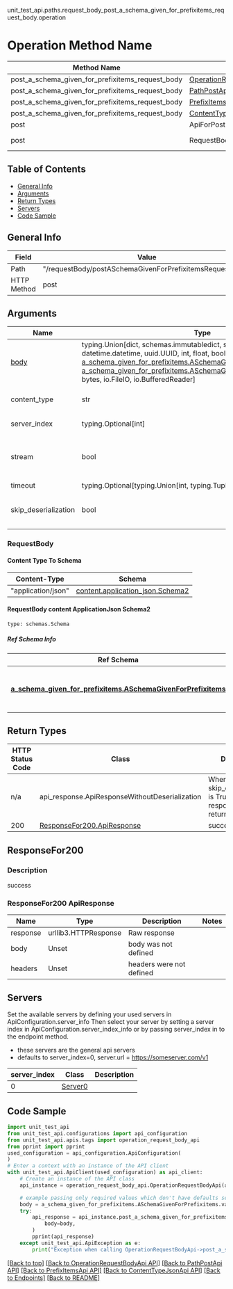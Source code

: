 unit_test_api.paths.request_body_post_a_schema_given_for_prefixitems_request_body.operation
# Operation Method Name

| Method Name | Api Class | Notes |
| ----------- | --------- | ----- |
| post_a_schema_given_for_prefixitems_request_body | [OperationRequestBodyApi](../../apis/tags/operation_request_body_api.md) | This api is only for tag=operation.requestBody |
| post_a_schema_given_for_prefixitems_request_body | [PathPostApi](../../apis/tags/path_post_api.md) | This api is only for tag=path.post |
| post_a_schema_given_for_prefixitems_request_body | [PrefixItemsApi](../../apis/tags/prefix_items_api.md) | This api is only for tag=prefixItems |
| post_a_schema_given_for_prefixitems_request_body | [ContentTypeJsonApi](../../apis/tags/content_type_json_api.md) | This api is only for tag=contentType_json |
| post | ApiForPost | This api is only for this endpoint |
| post | RequestBodyPostASchemaGivenForPrefixitemsRequestBody | This api is only for path=/requestBody/postASchemaGivenForPrefixitemsRequestBody |

## Table of Contents
- [General Info](#general-info)
- [Arguments](#arguments)
- [Return Types](#return-types)
- [Servers](#servers)
- [Code Sample](#code-sample)

## General Info
| Field | Value |
| ----- | ----- |
| Path | "/requestBody/postASchemaGivenForPrefixitemsRequestBody" |
| HTTP Method | post |

## Arguments

Name | Type | Description  | Notes
------------- | ------------- | ------------- | -------------
[body](#requestbody) | typing.Union[dict, schemas.immutabledict, str, datetime.date, datetime.datetime, uuid.UUID, int, float, bool, None, [a_schema_given_for_prefixitems.ASchemaGivenForPrefixitemsTupleInput](../../components/schema/a_schema_given_for_prefixitems.md#aschemagivenforprefixitemstupleinput), [a_schema_given_for_prefixitems.ASchemaGivenForPrefixitemsTuple](../../components/schema/a_schema_given_for_prefixitems.md#aschemagivenforprefixitemstuple), bytes, io.FileIO, io.BufferedReader] | required |
content_type | str | optional, default is 'application/json' | Selects the schema and serialization of the request body. value must be one of ['application/json']
server_index | typing.Optional[int] | default is None | Allows one to select a different [server](#servers). If not None, must be one of [0]
stream | bool | default is False | if True then the response.content will be streamed and loaded from a file like object. When downloading a file, set this to True to force the code to deserialize the content to a FileSchema file
timeout | typing.Optional[typing.Union[int, typing.Tuple]] | default is None | the timeout used by the rest client
skip_deserialization | bool | default is False | when True, headers and body will be unset and an instance of api_response.ApiResponseWithoutDeserialization will be returned

### RequestBody

#### Content Type To Schema
Content-Type | Schema
------------ | -------
"application/json" | [content.application_json.Schema2](#requestbody-content-applicationjson-schema2)

#### RequestBody content ApplicationJson Schema2
```
type: schemas.Schema
```

##### Ref Schema Info
Ref Schema | Input Type | Output Type
---------- | ---------- | -----------
[**a_schema_given_for_prefixitems.ASchemaGivenForPrefixitems**](../../components/schema/a_schema_given_for_prefixitems.md) | dict, schemas.immutabledict, str, datetime.date, datetime.datetime, uuid.UUID, int, float, bool, None, [a_schema_given_for_prefixitems.ASchemaGivenForPrefixitemsTupleInput](../../components/schema/a_schema_given_for_prefixitems.md#aschemagivenforprefixitemstupleinput), [a_schema_given_for_prefixitems.ASchemaGivenForPrefixitemsTuple](../../components/schema/a_schema_given_for_prefixitems.md#aschemagivenforprefixitemstuple), bytes, io.FileIO, io.BufferedReader | schemas.immutabledict, str, float, int, bool, None, [a_schema_given_for_prefixitems.ASchemaGivenForPrefixitemsTuple](../../components/schema/a_schema_given_for_prefixitems.md#aschemagivenforprefixitemstuple), bytes, io.FileIO

## Return Types

HTTP Status Code | Class | Description
------------- | ------------- | -------------
n/a | api_response.ApiResponseWithoutDeserialization | When skip_deserialization is True this response is returned
200 | [ResponseFor200.ApiResponse](#responsefor200-apiresponse) | success

## ResponseFor200

### Description
success

### ResponseFor200 ApiResponse
Name | Type | Description  | Notes
------------- | ------------- | ------------- | -------------
response | urllib3.HTTPResponse | Raw response |
body | Unset | body was not defined |
headers | Unset | headers were not defined |

## Servers

Set the available servers by defining your used servers in ApiConfiguration.server_info
Then select your server by setting a server index in ApiConfiguration.server_index_info or by
passing server_index in to the endpoint method.
- these servers are the general api servers
- defaults to server_index=0, server.url = https://someserver.com/v1

server_index | Class | Description
------------ | ----- | ------------
0 | [Server0](../../servers/server_0.md) |

## Code Sample

```python
import unit_test_api
from unit_test_api.configurations import api_configuration
from unit_test_api.apis.tags import operation_request_body_api
from pprint import pprint
used_configuration = api_configuration.ApiConfiguration(
)
# Enter a context with an instance of the API client
with unit_test_api.ApiClient(used_configuration) as api_client:
    # Create an instance of the API class
    api_instance = operation_request_body_api.OperationRequestBodyApi(api_client)

    # example passing only required values which don't have defaults set
    body = a_schema_given_for_prefixitems.ASchemaGivenForPrefixitems.validate(None)
    try:
        api_response = api_instance.post_a_schema_given_for_prefixitems_request_body(
            body=body,
        )
        pprint(api_response)
    except unit_test_api.ApiException as e:
        print("Exception when calling OperationRequestBodyApi->post_a_schema_given_for_prefixitems_request_body: %s\n" % e)
```

[[Back to top]](#top)
[[Back to OperationRequestBodyApi API]](../../apis/tags/operation_request_body_api.md)
[[Back to PathPostApi API]](../../apis/tags/path_post_api.md)
[[Back to PrefixItemsApi API]](../../apis/tags/prefix_items_api.md)
[[Back to ContentTypeJsonApi API]](../../apis/tags/content_type_json_api.md)
[[Back to Endpoints]](../../../README.md#Endpoints) [[Back to README]](../../../README.md)